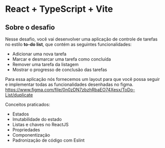 # React + TypeScript + Vite

## Sobre o desafio

Nesse desafio, você vai desenvolver uma aplicação de controle de tarefas no estilo **to-do list**, que contém as seguintes funcionalidades:

- Adicionar uma nova tarefa
- Marcar e desmarcar uma tarefa como concluída
- Remover uma tarefa da listagem
- Mostrar o progresso de conclusão das tarefas

Para essa aplicação nós fornecemos um layout para que você possa seguir e implementar todas as funcionalidades desenhadas no figma. 
https://www.figma.com/file/0n0zDN7zbzhRbaEO74Xesx/ToDo-List/duplicate

Conceitos praticados:

- Estados
- Imutabilidade do estado
- Listas e chaves no ReactJS
- Propriedades
- Componentização
- Padronização de código com Eslint
